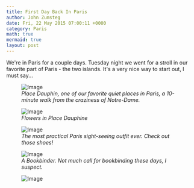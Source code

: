 ```yaml
---
title: First Day Back In Paris
author: John Zumsteg
date: Fri, 22 May 2015 07:00:11 +0000
category: Paris
math: true
mermaid: true
layout: post
---
```

We're in Paris for a couple days. Tuesday night we went for a stroll in our favorite part of Paris - the two islands. It's a very nice way to start out, I must say...

<figure class = "landscape">
	<img src="{{"/assets/images/2015/05/DSC04702.jpg" | prepend: site.baseurl | prepend: site.url }}" alt="Image" />
	<figcaption><em>Place Dauphin, one of our favorite quiet places in Paris, a 10-minute walk from the craziness of Notre-Dame.</em></figcaption>
</figure>



<figure class = "landscape">
	<img src="{{"/assets/images/2015/05/DSC04696.jpg" | prepend: site.baseurl | prepend: site.url }}" alt="Image" />
	<figcaption><em>Flowers in Place Dauphine</em></figcaption>
</figure>



<figure class = "portrait">
	<img src="{{"/assets/images/2015/05/DSC04711.jpg" | prepend: site.baseurl | prepend: site.url }}" alt="Image" />
	<figcaption><em>The most practical Paris sight-seeing outfit ever. Check out those shoes!</em></figcaption>
</figure>



<figure class = "portrait">
	<img src="{{"/assets/images/2015/05/DSC04699.jpg" | prepend: site.baseurl | prepend: site.url }}" alt="Image" />
	<figcaption><em>A Bookbinder. Not much call for bookbinding these days, I suspect.</em></figcaption>
</figure>



<figure class = "landscape">
	<img src="{{"/assets/images/2015/05/DSC04700.jpg" | prepend: site.baseurl | prepend: site.url }}" alt="Image" />
	<figcaption></figcaption>
</figure>


